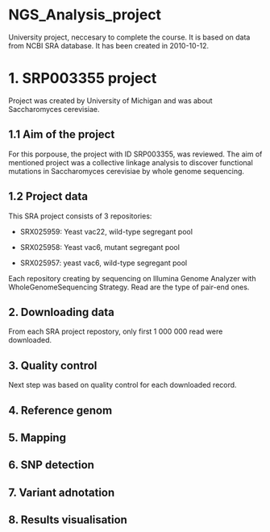 # NGS_Analysis_project

University project, neccesary to complete the course. It is based on data from NCBI SRA database. It has been created in 2010-10-12.

# 1. SRP003355 project
Project was created by University of Michigan and was about Saccharomyces cerevisiae.
## 1.1 Aim of the project
For this porpouse, the project with ID SRP003355, was reviewed. 
The aim of mentioned project was a collective linkage analysis to discover functional mutations in Saccharomyces cerevisiae by whole genome sequencing.

## 1.2 Project data
This SRA project consists of 3 repositories:

- SRX025959: Yeast vac22, wild-type segregant pool

- SRX025958: Yeast vac6, mutant segregant pool

- SRX025957: yeast vac6, wild-type segregant pool

Each repository creating by sequencing on Illumina Genome Analyzer with WholeGenomeSequencing Strategy.
Read are the type of pair-end ones.

## 2. Downloading data

From each SRA project repostory, only first 1 000 000 read were downloaded.

## 3. Quality control

Next step was based on quality control for each downloaded record.

## 4. Reference genom

## 5. Mapping

## 6. SNP detection

## 7. Variant adnotation

## 8. Results visualisation




  
